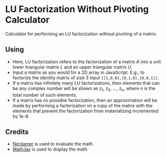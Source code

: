 # LU Factorization Without Pivoting Calculator
Calculator for performing an LU factorization without pivoting of a matrix.

## Using

* Here, LU factorization refers to the factorization of a matrix *A* into a unit lower triangular matrix *L* and an upper triangular matrix *U*.
* Input a matrix as you would for a 2D array in JavaScript. E.g., to factorize the identity matrix of size 3 input `[[1,0,0],[0,1,0],[0,0,1]]`.
* If a matrix has infinitely many LU factorizations, then elements that can be any complex number will be shown as z<sub>1</sub>, z<sub>2</sub>, ..., z<sub>n</sub>, where *n* is the total number of such elements.
* If a matrix has no possible factorization, then an approximation will be made by performing a factorization on a copy of the matrix with the elements that prevent the factorization from materializing incremented by 1e-8.

## Credits

* [Nerdamer](https://nerdamer.com/) is used to evaluate the math
* [MathJax](https://www.mathjax.org/) is used to display the math
